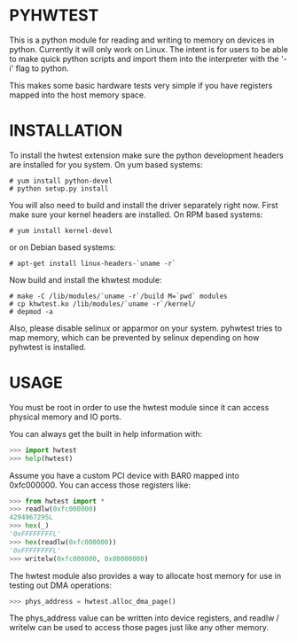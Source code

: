 # PYHWTEST

This is a python module for reading and writing to memory on devices in python.
Currently it will only work on Linux. The intent is for users to be able to make
quick python scripts and import them into the interpreter with the '-i' flag to
python.

This makes some basic hardware tests very simple if you have registers mapped
into the host memory space.

# INSTALLATION

To install the hwtest extension make sure the python development headers are
installed for you system.  On yum based systems:

```ShellSession
# yum install python-devel
# python setup.py install
```

You will also need to build and install the driver separately right now. First make sure your kernel headers are installed. On RPM based systems:

```ShellSession
# yum install kernel-devel
```
or on Debian based systems:

```ShellSession
# apt-get install linux-headers-`uname -r`
```

Now build and install the khwtest module:

```ShellSession
# make -C /lib/modules/`uname -r`/build M=`pwd` modules
# cp khwtest.ko /lib/modules/`uname -r`/kernel/
# depmod -a
```

Also, please disable selinux or apparmor on your system. pyhwtest tries to map
memory, which can be prevented by selinux depending on how pyhwtest is
installed.

# USAGE

You must be root in order to use the hwtest module since it can access
physical memory and IO ports.  

You can always get the built in help information with:

```python
>>> import hwtest
>>> help(hwtest)
```

Assume you have a custom PCI device with BAR0 mapped into 0xfc000000. You can
access those registers like: 

```python
>>> from hwtest import *
>>> readlw(0xfc000000)
4294967295L
>>> hex(_)
'0xFFFFFFFFL'
>>> hex(readlw(0xfc000000))
'0xFFFFFFFFL'
>>> writelw(0xfc000000, 0x80000000)
```

The hwtest module also provides a way to allocate host memory for use in
testing out DMA operations:

```python
>>> phys_address = hwtest.alloc_dma_page()
```

The phys_address value can be written into device registers, and readlw /
writelw can be used to access those pages just like any other memory.
